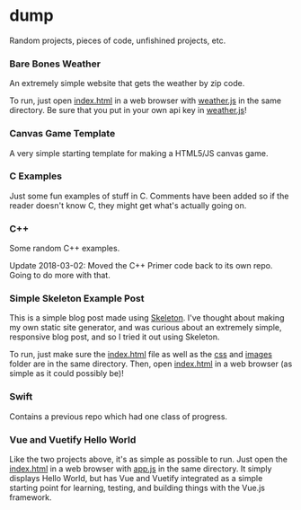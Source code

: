 # dump
Random projects, pieces of code, unfishined projects, etc.

### Bare Bones Weather

An extremely simple website that gets the weather by zip code.

To run, just open [index.html](bare-bones-weather/index.html) in a web browser with [weather.js](bare-bones-weather/weather.js) in the same directory. Be sure that you put in your own api key in [weather.js](bare-bones-weather/weather.js)!

### Canvas Game Template

A very simple starting template for making a HTML5/JS canvas game.

### C Examples

Just some fun examples of stuff in C. Comments have been added so if the reader doesn't know C, they might get what's actually going on.

### C++

Some random C++ examples.

Update 2018-03-02: Moved the C++ Primer code back to its own repo. Going to do more with that.

### Simple Skeleton Example Post

This is a simple blog post made using [Skeleton](https://github.com/dhg/Skeleton). I've thought about making my own static site generator, and was curious about an extremely simple, responsive blog post, and so I tried it out using Skeleton.

To run, just make sure the [index.html](simple-skeleton-example-post/index.html) file as well as the [css](simple-skeleton-example-post/css) and [images](simple-skeleton-example-post/images) folder are in the same directory. Then, open [index.html](simple-skeleton-example-post/index.html) in a web browser (as simple as it could possibly be)!

### Swift

Contains a previous repo which had one class of progress.

### Vue and Vuetify Hello World

Like the two projects above, it's as simple as possible to run. Just open the [index.html](vue-and-vuetify-hello-world/index.html) in a web browser with [app.js](vue-and-vuetify-hello-world/app.js) in the same directory. It simply displays Hello World, but has Vue and Vuetify integrated as a simple starting point for learning, testing, and building things with the Vue.js framework.